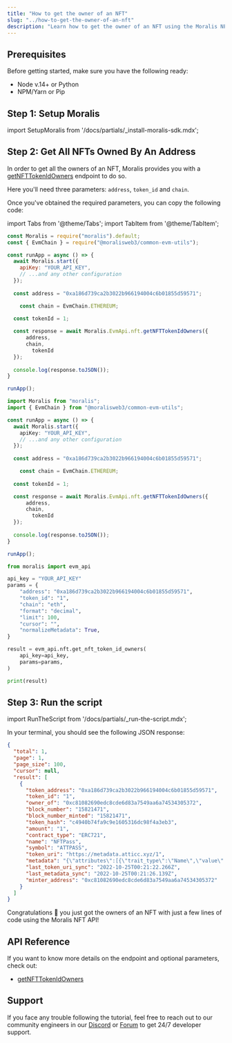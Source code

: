 ```yaml
---
title: "How to get the owner of an NFT"
slug: "../how-to-get-the-owner-of-an-nft"
description: "Learn how to get the owner of an NFT using the Moralis NFT API."
---
```

## Prerequisites

Before getting started, make sure you have the following ready:

- Node v.14+ or Python
- NPM/Yarn or Pip

## Step 1: Setup Moralis

import SetupMoralis from '/docs/partials/_install-moralis-sdk.mdx';

<SetupMoralis node="moralis @moralisweb3/common-evm-utils" python="moralis" />

## Step 2: Get All NFTs Owned By An Address

In order to get all the owners of an NFT, Moralis provides you with a [getNFTTokenIdOwners](/web3-data-api/reference/get-nft-token-id-owners) endpoint to do so.

Here you'll need three parameters: `address`, `token_id` and `chain`.

Once you've obtained the required parameters, you can copy the following code:

import Tabs from '@theme/Tabs';
import TabItem from '@theme/TabItem';

<Tabs groupId="programming-language">
  <TabItem value="javascript" label="index.js (JavaScript)" default>

```javascript index.js
const Moralis = require("moralis").default;
const { EvmChain } = require("@moralisweb3/common-evm-utils");

const runApp = async () => {
  await Moralis.start({
    apiKey: "YOUR_API_KEY",
    // ...and any other configuration
  });
  
  const address = "0xa186d739ca2b3022b966194004c6b01855d59571";

	const chain = EvmChain.ETHEREUM;
  
  const tokenId = 1;

  const response = await Moralis.EvmApi.nft.getNFTTokenIdOwners({
      address,
      chain,
   		tokenId
  });
  
  console.log(response.toJSON());
}

runApp();
```

</TabItem>
<TabItem value="typescript" label="index.ts (TypeScript)">

```typescript index.ts
import Moralis from "moralis";
import { EvmChain } from "@moralisweb3/common-evm-utils";

const runApp = async () => {
  await Moralis.start({
    apiKey: "YOUR_API_KEY",
    // ...and any other configuration
  });
  
  const address = "0xa186d739ca2b3022b966194004c6b01855d59571";

	const chain = EvmChain.ETHEREUM;
  
  const tokenId = 1;

  const response = await Moralis.EvmApi.nft.getNFTTokenIdOwners({
      address,
      chain,
   		tokenId
  });
  
  console.log(response.toJSON());
}

runApp();
```

</TabItem>
<TabItem value="python" label="index.py (Python)">

```python index.py
from moralis import evm_api

api_key = "YOUR_API_KEY"
params = {
    "address": "0xa186d739ca2b3022b966194004c6b01855d59571", 
    "token_id": "1", 
    "chain": "eth", 
    "format": "decimal", 
    "limit": 100, 
    "cursor": "", 
    "normalizeMetadata": True, 
}

result = evm_api.nft.get_nft_token_id_owners(
    api_key=api_key,
    params=params,
)

print(result)
```

</TabItem>
</Tabs>

## Step 3: Run the script

import RunTheScript from '/docs/partials/_run-the-script.mdx';

<RunTheScript />

In your terminal, you should see the following JSON response:

```json
{
  "total": 1,
  "page": 1,
  "page_size": 100,
  "cursor": null,
  "result": [
    {
      "token_address": "0xa186d739ca2b3022b966194004c6b01855d59571",
      "token_id": "1",
      "owner_of": "0xc81082690edc8cde6d83a7549aa6a74534305372",
      "block_number": "15821471",
      "block_number_minted": "15821471",
      "token_hash": "c4940b74fa9c9e1605316dc98f4a3eb3",
      "amount": "1",
      "contract_type": "ERC721",
      "name": "NFTPass",
      "symbol": "ATTPASS",
      "token_uri": "https://metadata.atticc.xyz/1",
      "metadata": "{\"attributes\":[{\"trait_type\":\"Name\",\"value\":\"Atticc Early Adopter Pass\"},{\"trait_type\":\"Category\",\"value\":\"Early Adopter Pass\"},{\"trait_type\":\"Number of Seats\",\"value\":\"5555\",\"display_type\":\"number\"},{\"trait_type\":\"Royalty\",\"value\":\"0\",\"display_type\":\"number\"}],\"image\":\"https://media.atticc.xyz/Pass1.png\"}",
      "last_token_uri_sync": "2022-10-25T00:21:22.266Z",
      "last_metadata_sync": "2022-10-25T00:21:26.139Z",
      "minter_address": "0xc81082690edc8cde6d83a7549aa6a74534305372"
    }
  ]
}
```

Congratulations 🥳 you just got the owners of an NFT with just a few lines of code using the Moralis NFT API!

## API Reference

If you want to know more details on the endpoint and optional parameters, check out:

- [getNFTTokenIdOwners](/web3-data-api/reference/get-nft-token-id-owners)

## Support

If you face any trouble following the tutorial, feel free to reach out to our community engineers in our [Discord](https://moralis.io/discord) or [Forum](https://forum.moralis.io) to get 24/7 developer support.